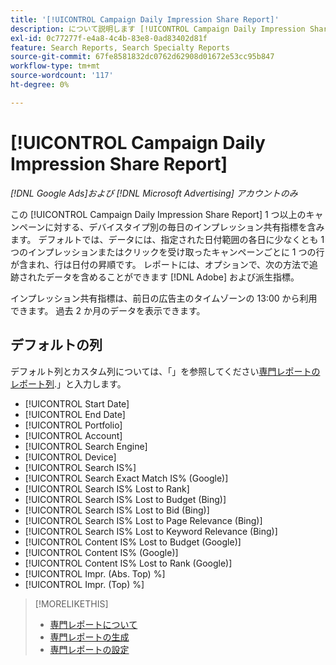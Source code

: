 ```yaml
---
title: '[!UICONTROL Campaign Daily Impression Share Report]'
description: について説明します [!UICONTROL Campaign Daily Impression Share Report].
exl-id: 0c77277f-e4a8-4c4b-83e8-0ad83402d81f
feature: Search Reports, Search Specialty Reports
source-git-commit: 67fe8581832dc0762d62908d01672e53cc95b847
workflow-type: tm+mt
source-wordcount: '117'
ht-degree: 0%

---
```


# [!UICONTROL Campaign Daily Impression Share Report]

*[!DNL Google Ads]および [!DNL Microsoft Advertising] アカウントのみ*

この [!UICONTROL Campaign Daily Impression Share Report] 1 つ以上のキャンペーンに対する、デバイスタイプ別の毎日のインプレッション共有指標を含みます。 デフォルトでは、データには、指定された日付範囲の各日に少なくとも 1 つのインプレッションまたはクリックを受け取ったキャンペーンごとに 1 つの行が含まれ、行は日付の昇順です。 レポートには、オプションで、次の方法で追跡されたデータを含めることができます [!DNL Adobe] および派生指標。

インプレッション共有指標は、前日の広告主のタイムゾーンの 13:00 から利用できます。 過去 2 か月のデータを表示できます。

## デフォルトの列

デフォルト列とカスタム列については、「」を参照してください[専門レポートのレポート列](specialty-report-columns.md).」と入力します。

* [!UICONTROL Start Date]
* [!UICONTROL End Date]
* [!UICONTROL Portfolio]
* [!UICONTROL Account]
* [!UICONTROL Search Engine]
* [!UICONTROL Device]
* [!UICONTROL Search IS%]
* [!UICONTROL Search Exact Match IS% (Google)]
* [!UICONTROL Search IS% Lost to Rank]
* [!UICONTROL Search IS% Lost to Budget (Bing)]
* [!UICONTROL Search IS% Lost to Bid (Bing)]
* [!UICONTROL Search IS% Lost to Page Relevance (Bing)]
* [!UICONTROL Search IS% Lost to Keyword Relevance (Bing)]
* [!UICONTROL Content IS% Lost to Budget (Google)]
* [!UICONTROL Content IS% (Google)]
* [!UICONTROL Content IS% Lost to Rank (Google)]
* [!UICONTROL Impr. (Abs. Top) %]
* [!UICONTROL Impr. (Top) %]

>[!MORELIKETHIS]
>
>* [専門レポートについて](specialty-report-about.md)
>* [専門レポートの生成](specialty-report-generate.md)
>* [専門レポートの設定](specialty-report-settings.md)
